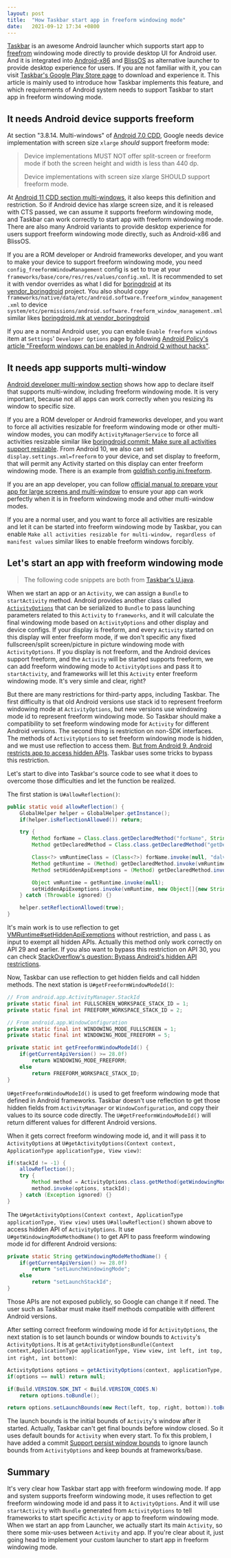 ```yaml
---
layout: post
title:  "How Taskbar start app in freeform windowing mode"
date:   2021-09-12 17:34 +0800
---
```


[Taskbar][1] is an awesome Android launcher which supports start app to [freefrom][3] windowing mode directly to provide desktop UI for Android user. And it is integrated into [Android-x86][6] and [BlissOS][7] as alternative launcher to provide desktop experience for users. If you are not familiar with it, you can visit [Taskbar's Google Play Store page][2] to download and experience it. This article is mainly used to introduce how Taskbar implements this feature, and which requirements of Android system needs to support Taskbar to start app in freeform windowing mode.

## It needs Android device supports freeform

At section "3.8.14. Multi-windows" of [Android 7.0 CDD][4], Google needs device implementation with screen size `xlarge` *should* support freeform mode:

> Device implementations MUST NOT offer split-screen or freeform mode if both the screen height and width is less than 440 dp.
>
> Device implementations with screen size xlarge SHOULD support freeform mode.

At [Android 11 CDD section multi-windows][5], it also keeps this definition and restriction. So if Android device has xlarge screen size, and it is released with CTS passed, we can assume it supports freeform windowing mode, and Taskbar can work correctly to start app with freeform windowing mode. There are also many Android variants to provide desktop experience for users support freeform windowing mode directly, such as Android-x86 and BlissOS.

If you are a ROM developer or Android frameworks developer, and you want to make your device to support freeform windowing mode, you need `config_freeformWindowManagement` config is set to true at your `frameworks/base/core/res/res/values/config.xml`. It is recommended to set it with vendor overrides as what I did for [boringdroid][9] at its [vendor_boringdroid][10] project. You also should copy `frameworks/native/data/etc/android.software.freeform_window_management.xml` to device `system/etc/permissions/android.software.freeform_window_management.xml` similar likes [boringdroid.mk at vendor_boringdroid][14]

If you are a normal Android user, you can enable `Enable freeform windows` item at `Settings`' `Developer Options` page by following [Android Policy's article "Freeform windows can be enabled in Android Q without hacks"][12].

## It needs app supports multi-window

[Android developer multi-window section][8] shows how app to declare itself that supports multi-window, including freeform windowing mode. It is very important, because not all apps can work correctly when you resizing its window to specific size. 

If you are a ROM developer or Android frameworks developer, and you want to force all activities resizable for freeform windowing mode or other multi-window modes, you can modify `ActivityManagerService` to force all activities resizable similar like [boringdroid commit: Make sure all activities support resizable][13]. From Android 10, we also can set `display.settings.xml=freeform` to your device, and set display to freeform, that will permit any Activity started on this display can enter freeform windowing mode. There is an example from [goldfish config.ini.freeform][15].

If you are an app developer, you can follow [official manual to prepare your app for large screens and multi-window][11] to ensure your app can work perfectly when it is in freeform windowing mode and other multi-window modes.

If you are a normal user, and you want to force all activities are resizable and let it can be started into freeform windowing mode by Taskbar, you can enable `Make all activities resizable for multi-window, regardless of manifest values` similar likes to enable freeform windows forcibly.

## Let's start an app with freeform windowing mode

> The following code snippets are both from [Taskbar's U.java][16].


When we start an app or an `Activity`, we can assign a `Bundle` to `startActivity` method. Android provides another class called [`ActivityOptions`][17] that can be serialized to `Bundle` to pass launching parameters related to this `Activity` to `frameworks`, and it will calculate the final windowing mode based on `ActivityOptions` and other display and device configs. If your display is freeform, and every `Activity` started on this display will enter freeform mode, if we don't specific any fixed fullscreen/split screen/picture in picture windowing mode with `ActivityOptions`. If you display is not freeform, and the Android devices support freeform, and the `Activity` will be started supports freeform, we can add freeform windowing mode to `ActivityOptions` and pass it to `startActivity`, and frameworks will let this `Activity` enter freeform windowing mode. It's very simle and clear, right?

But there are many restrictions for third-party apps, including Taskbar. The first difficulty is that old Android versions use stack id to represent freeform windowing mode at `ActivityOptions`, but new versions use windowing mode id to represent freeform windowing mode. So Taskbar should make a compatibility to set freeform windowing mode for `Activity` for different Android versions. The second thing is restriction on non-SDK interfaces. The methods of `ActivityOptions` to set freeform windowing mode is hidden, and we must use reflection to access them. [But from Android 9, Android restricts app to access hidden APIs][18]. Taskbar uses some tricks to bypass this restriction.

Let's start to dive into Taskbar's source code to see what it does to overcome those difficulties and let the function be realized.

The first station is `U#allowReflection()`:

```java
public static void allowReflection() {
    GlobalHelper helper = GlobalHelper.getInstance();
    if(helper.isReflectionAllowed()) return;

    try {
        Method forName = Class.class.getDeclaredMethod("forName", String.class);
        Method getDeclaredMethod = Class.class.getDeclaredMethod("getDeclaredMethod", String.class, Class[].class);

        Class<?> vmRuntimeClass = (Class<?>) forName.invoke(null, "dalvik.system.VMRuntime");
        Method getRuntime = (Method) getDeclaredMethod.invoke(vmRuntimeClass, "getRuntime", null);
        Method setHiddenApiExemptions = (Method) getDeclaredMethod.invoke(vmRuntimeClass, "setHiddenApiExemptions", new Class[]{String[].class});

        Object vmRuntime = getRuntime.invoke(null);
        setHiddenApiExemptions.invoke(vmRuntime, new Object[]{new String[]{"L"}});
    } catch (Throwable ignored) {}

    helper.setReflectionAllowed(true);
}
```

It's main work is to use reflection to get [VMRuntime#setHiddenApiExemptions][19] without restriction, and pass `L` as input to exempt all hidden APIs. Actually this method only work correctly on API 29 and earlier. If you also want to bypass this restriction on API 30, you can check [StackOverflow's question: Bypass Android's hidden API restrictions][20].

Now, Taskbar can use reflection to get hidden fields and call hidden methods. The next station is `U#getFreeformWindowModeId()`:

```java
// From android.app.ActivityManager.StackId
private static final int FULLSCREEN_WORKSPACE_STACK_ID = 1;
private static final int FREEFORM_WORKSPACE_STACK_ID = 2;

// From android.app.WindowConfiguration
private static final int WINDOWING_MODE_FULLSCREEN = 1;
private static final int WINDOWING_MODE_FREEFORM = 5;

private static int getFreeformWindowModeId() {
    if(getCurrentApiVersion() >= 28.0f)
        return WINDOWING_MODE_FREEFORM;
    else
        return FREEFORM_WORKSPACE_STACK_ID;
}
```
`U#getFreeformWindowModeId()` is used to get freeform windowing mode that defined in Android frameworks. Taskbar doesn't use reflection to get those hidden fields from `ActivityManager` or `WindowConfiguration`, and copy their values to its source code directly. The `U#getFreeformWindowModeId()` will return different values for different Android versions.

When it gets correct freeform windowing mode id, and it will pass it to `ActivityOptions` at `U#getActivityOptions(Context context, ApplicationType applicationType, View view)`:

```java
if(stackId != -1) {
    allowReflection();
    try {
        Method method = ActivityOptions.class.getMethod(getWindowingModeMethodName(), int.class);
        method.invoke(options, stackId);
    } catch (Exception ignored) {}
}
```

The `U#getActivityOptions(Context context, ApplicationType applicationType, View view)` uses `U#allowReflection()` shown above to access hidden API of `ActivityOptions`. It use `U#getWindowingModeMethodName()` to get API to pass freeform windowing mode id for different Android versions:

```java
private static String getWindowingModeMethodName() {
    if(getCurrentApiVersion() >= 28.0f)
        return "setLaunchWindowingMode";
    else
        return "setLaunchStackId";
}
```

Those APIs are not exposed publicly, so Google can change it if need. The user such as Taskbar must make itself methods compatible with different Android versions.

After setting correct freeform windowing mode id for `ActivityOptions`, the next station is to set launch bounds or window bounds to `Activity`'s `ActivityOptions`. It is at `getActivityOptionsBundle(Context context,ApplicationType applicationType, View view, int left, int top, int right, int bottom)`:

```java
ActivityOptions options = getActivityOptions(context, applicationType, view);
if(options == null) return null;

if(Build.VERSION.SDK_INT < Build.VERSION_CODES.N)
    return options.toBundle();

return options.setLaunchBounds(new Rect(left, top, right, bottom)).toBundle();
```

The launch bounds is the initial bounds of `Activity`'s window after it started. Actually, Taskbar can't get final bounds before window closed. So it uses default bounds for `Activity` when every start. To fix this problem, I have added a commit [Support persist window bounds][21] to ignore launch bounds from `ActivityOptions` and keep bounds at frameworks/base.

## Summary

It's very clear how Taskbar start app with freeform windowing mode. If app and system supports freeform windowing mode, it uses reflection to get freeform windowing mode id and pass it to `ActivityOptions`. And it will use `startActivity` with `Bundle` generated from `ActivityOptions` to tell frameworks to start specific `Activity` or app to freeform windowing mode. When we start an app from Launcher, we actually start its main `Activity`, so there some mix-uses between `Activity` and app. If you're clear about it, just going head to implement your custom launcher to start app in freeform windowing mode.

[1]: <https://github.com/farmerbb/Taskbar> "Taskbar GitHub page"
[2]: <https://play.google.com/store/apps/details?id=com.farmerbb.taskbar> "Taskbar Google Play Store page"
[3]: <https://www.xda-developers.com/android-nougats-freeform-window-mode-what-it-is-and-how-developers-can-utilize-it/> "XDA article to describe freeform windowing mode from Android 7"
[4]: <https://source.android.com/compatibility/7.0/android-7.0-cdd> "Android 7.0 CDD"
[5]: <https://source.android.com/compatibility/11/android-11-cdd#3_8_14_multi-windows> "Android 11 CDD section multi-windows"
[6]: <https://www.android-x86.org/> "Android-x86"
[7]: <https://blissos.org/> "BlissOS"
[8]: <https://developer.android.com/guide/topics/ui/multi-window#multi-window> "Android developer document page to show how app to declare itself that supports multi-window"
[9]: <https://boringdroid.github.io/> "boringdroid site"
[10]: <https://github.com/boringdroid/vendor_boringdroid/blob/boringdroid-11.0.0/overlay/frameworks/base/core/res/res/values/config.xml#L20-L22> "boringdroid frameworks/base config.xml overrides"
[11]: <https://developer.android.com/guide/topics/ui/responsive-layout-overview> "Official manual to prepare your app for large screens and multi-window"
[12]: <https://www.androidpolice.com/2019/03/14/freeform-windows-can-be-enabled-in-android-q-without-hacks/> "Enable freeform windowing mode from settings app"
[13]: <https://github.com/boringdroid/platform_frameworks_base/commit/155e81cae95e225f190a02643a2a9330f9ffa139> "boringdroid commit: Make sure all activities support resiable"
[14]: <https://github.com/boringdroid/vendor_boringdroid/blob/boringdroid-11.0.0/boringdroid.mk> "boringdroid.mk at vendor_boringdroid"
[15]: <https://cs.android.com/android/platform/superproject/+/master:device/generic/goldfish/data/etc/config.ini.freeform> "config.ini.freeform"
[16]: <https://github.com/farmerbb/Taskbar/blob/65fa0006b876b8efdb500a9edde672f7ea82faf3/app/src/main/java/com/farmerbb/taskbar/util/U.java> "Taskbar's U.java"
[17]: <https://developer.android.com/reference/android/app/ActivityOptions> "ActivityOptions API page"
[18]: <https://developer.android.com/guide/app-compatibility/restrictions-non-sdk-interfaces> " Restrictions on non-SDK interfaces"
[19]: <https://cs.android.com/android/platform/superproject/+/master:libcore/libart/src/main/java/dalvik/system/VMRuntime.java;l=517?q=VMRuntime> "VMRuntime#setHiddenApiExemptions"
[20]: <https://stackoverflow.com/questions/55970137/bypass-androids-hidden-api-restrictions> "StackOverflow's question: Bypass Android's hidden API restrictions"
[21]: <https://osdn.net/projects/android-x86/scm/git/frameworks-base/commits/f3b4e6b21d6372c2118cf7f200469c897b296929> "Android-x86 pie-x86 commit: Support persist window bounds"
